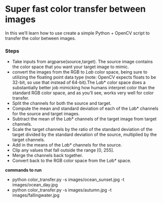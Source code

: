 # Super fast color transfer between images
In this we’ll learn how to use create a simple Python + OpenCV script to transfer the color between images.  


### Steps
- Take inputs from argparse(source,target). The source image contains the color space that you want your target image to mimic.
- convert the images from the RGB to *Lab* color space, being sure to utilizing the floating point data type (note: OpenCV expects floats to be 32-bit, so use that instead of 64-bit).The L*a*b* color space does a substantially better job mimicking how humans interpret color than the standard RGB color space, and as you’ll see, works very well for color transfer.
- Split the channels for both the source and target.
- Compute the mean and standard deviation of each of the L*a*b* channels for the source and target images.
- Subtract the mean of the L*a*b* channels of the target image from target channels.
- Scale the target channels by the ratio of the standard deviation of the target divided by the standard deviation of the source, multiplied by the target channels.
- Add in the means of the L*a*b* channels for the source.
- Clip any values that fall outside the range [0, 255].
- Merge the channels back together.
- Convert back to the RGB color space from the L*a*b* space.

**commands to run**
- python color_transfer.py -s images/ocean_sunset.jpg -t images/ocean_day.jpg
- python color_transfer.py -s images/autumn.jpg -t images/fallingwater.jpg